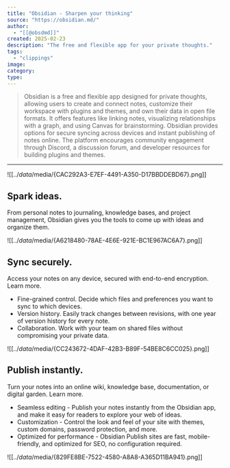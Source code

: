 ```yaml
---
title: "Obsidian - Sharpen your thinking"
source: "https://obsidian.md/"
author:
  - "[[@obsdmd]]"
created: 2025-02-23
description: "The free and flexible app for your private thoughts."
tags:
  - "clippings"
image:
category:
type:
---
```

> Obsidian is a free and flexible app designed for private thoughts, allowing users to create and connect notes, customize their workspace with plugins and themes, and own their data in open file formats. It offers features like linking notes, visualizing relationships with a graph, and using Canvas for brainstorming. Obsidian provides options for secure syncing across devices and instant publishing of notes online. The platform encourages community engagement through Discord, a discussion forum, and developer resources for building plugins and themes.

---

![[../_data_/media/{CAC292A3-E7EF-4491-A350-D17BBDDEBD67}.png]]

## Spark ideas.

From personal notes to journaling, knowledge bases, and project management, Obsidian gives you the tools to come up with ideas and organize them.

![[../_data_/media/{A6218480-78AE-4E6E-921E-BC1E967AC6A7}.png]]

## Sync securely.

Access your notes on any device, secured with end-to-end encryption. Learn more.

- Fine-grained control. Decide which files and preferences you want to sync to which devices.
- Version history. Easily track changes between revisions, with one year of version history for every note.
- Collaboration. Work with your team on shared files without compromising your private data.

![[../_data_/media/{CC243672-4DAF-42B3-B89F-54BE8C6CC025}.png]]

## Publish instantly.

Turn your notes into an online wiki, knowledge base, documentation, or digital garden. Learn more.

- Seamless editing - Publish your notes instantly from the Obsidian app, and make it easy for readers to explore your web of ideas.
- Customization - Control the look and feel of your site with themes, custom domains, password protection, and more.
- Optimized for performance - Obsidian Publish sites are fast, mobile-friendly, and optimized for SEO, no configuration required.

![[../_data_/media/{829FE8BE-7522-4580-A8A8-A365D11BA941}.png]]